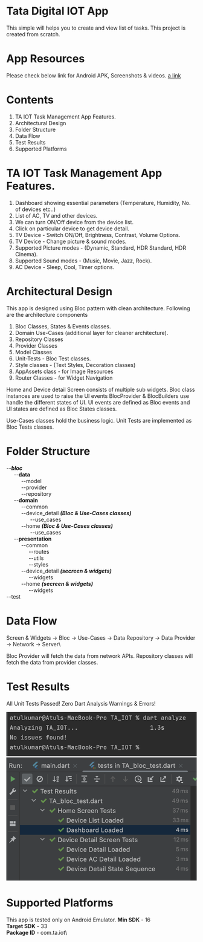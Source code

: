 # Tata Digital IOT App

This simple will helps you to create and view list of tasks. This project is created from scratch.

# App Resources
Please check below link for Android APK, Screenshots & videos.
[a link](https://drive.google.com/drive/folders/1uCT6R2ycKdQBgJ7NsSjDj-S77zccre6z?usp=sharing)

# Contents
1. TA IOT Task Management App Features.
2. Architectural Design
3. Folder Structure
4. Data Flow
5. Test Results
6. Supported Platforms

# TA IOT Task Management App Features.
1. Dashboard showing essential parameters (Temperature, Humidity, No. of devices etc..)
2. List of AC, TV and other devices.
3. We can turn ON/Off device from the device list.
4. Click on particular device to get device detail.
5. TV Device - Switch ON/Off, Brightness, Contrast, Volume Options.
6. TV Device - Change picture & sound modes.
7. Supported Picture modes - (Dynamic, Standard, HDR Standard, HDR Cinema).
8. Supported Sound modes - (Music, Movie, Jazz, Rock).
9. AC Device - Sleep, Cool, Timer options.


# Architectural Design
This app is designed using Bloc pattern with clean architecture. Following are the architecture components
1. Bloc Classes, States & Events classes.
2. Domain Use-Cases (additional layer for cleaner architecture).
3. Repository Classes
4. Provider Classes
5. Model Classes
6. Unit-Tests - Bloc Test classes.
7. Style classes - (Text Styles, Decoration classes)
8. AppAssets class - for Image Resources
9. Router Classes - for Widget Navigation

Home and Device detail Screen consists of multiple sub widgets. Bloc class instances are used to raise the UI events
BlocProvider & BlocBuilders use handle the different states of UI. UI events are defined as Bloc events and UI states are defined as Bloc States
classes.

Use-Cases classes hold the business logic. Unit Tests are implemented as Bloc Tests classes.

# Folder Structure
--***bloc***\
$~~~~~$--**data**\
$~~~~~~~~~~$--model\
$~~~~~~~~~~$--provider\
$~~~~~~~~~~$--repository\
$~~~~~$--**domain**\
$~~~~~~~~~~$--common\
$~~~~~~~~~~$--device_detail _**(Bloc & Use-Cases classes)**_\
$~~~~~~~~~~~~~~~~$--use_cases\
$~~~~~~~~~~$--home _**(Bloc & Use-Cases classes)**_\
$~~~~~~~~~~~~~~~~$--use_cases\
$~~~~~$--**presentation**\
$~~~~~~~~~~$--common\
$~~~~~~~~~~~~~~~$--routes\
$~~~~~~~~~~~~~~~$--utils\
$~~~~~~~~~~~~~~~$--styles\
$~~~~~~~~~~$--device_detail _**(secreen & widgets)**_\
$~~~~~~~~~~~~~~~$--widgets\
$~~~~~~~~~~$--home _**(secreen & widgets)**_\
$~~~~~~~~~~~~~~~$--widgets\
--test


# Data Flow
Screen & Widgets -> Bloc -> Use-Cases -> Data Repository -> Data Provider -> Network -> Server\

Bloc Provider will fetch the data from network APIs. Repository classes will fetch the data from provider classes.

# Test Results
All Unit Tests Passed!
Zero Dart Analysis Warnings & Errors!

![](assets/test_results/dart_analysis.png)
![](assets/test_results/unit_tests.png)

# Supported Platforms
This app is tested only on Android Emulator.
**Min SDK** - 16\
**Target SDK** - 33\
**Package ID** - com.ta.iot\

